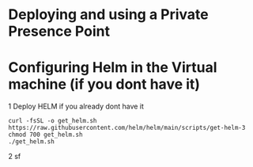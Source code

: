 Deploying and using a Private Presence Point
=

# Configuring Helm in the Virtual machine (if you dont have it)
1 Deploy HELM if you already dont have it

    curl -fsSL -o get_helm.sh https://raw.githubusercontent.com/helm/helm/main/scripts/get-helm-3
    chmod 700 get_helm.sh
    ./get_helm.sh

2 sf
